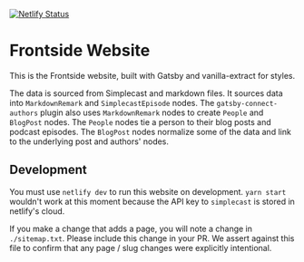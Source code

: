[![Netlify Status](https://api.netlify.com/api/v1/badges/841c1d47-823a-4768-b991-fe19aaa11393/deploy-status)](https://app.netlify.com/sites/frontside/deploys)

# Frontside Website

This is the Frontside website, built with Gatsby and vanilla-extract for styles.

The data is sourced from Simplecast and markdown files. It sources data into
`MarkdownRemark` and `SimplecastEpisode` nodes. The `gatsby-connect-authors`
plugin also uses `MarkdownRemark` nodes to create `People` and `BlogPost` nodes.
The `People` nodes tie a person to their blog posts and podcast episodes. The
`BlogPost` nodes normalize some of the data and link to the underlying post and
authors' nodes.

## Development

You must use `netlify dev` to run this website on development. `yarn start`
wouldn't work at this moment because the API key to `simplecast` is stored in
netlify's cloud.

If you make a change that adds a page, you will note a change in
`./sitemap.txt`. Please include this change in your PR. We assert against this
file to confirm that any page / slug changes were explicitly intentional.
